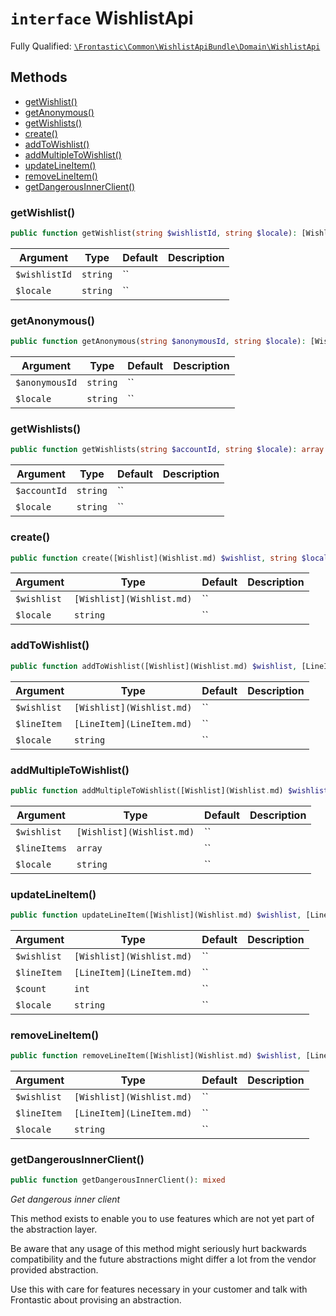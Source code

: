 # `interface`  WishlistApi

Fully Qualified: [`\Frontastic\Common\WishlistApiBundle\Domain\WishlistApi`](../../../../src/php/WishlistApiBundle/Domain/WishlistApi.php)




## Methods

* [getWishlist()](#getWishlist)
* [getAnonymous()](#getAnonymous)
* [getWishlists()](#getWishlists)
* [create()](#create)
* [addToWishlist()](#addToWishlist)
* [addMultipleToWishlist()](#addMultipleToWishlist)
* [updateLineItem()](#updateLineItem)
* [removeLineItem()](#removeLineItem)
* [getDangerousInnerClient()](#getDangerousInnerClient)


### getWishlist()


```php
public function getWishlist(string $wishlistId, string $locale): [Wishlist](Wishlist.md)
```






Argument|Type|Default|Description
--------|----|-------|-----------
`$wishlistId`|`string`|``|
`$locale`|`string`|``|

### getAnonymous()


```php
public function getAnonymous(string $anonymousId, string $locale): [Wishlist](Wishlist.md)
```






Argument|Type|Default|Description
--------|----|-------|-----------
`$anonymousId`|`string`|``|
`$locale`|`string`|``|

### getWishlists()


```php
public function getWishlists(string $accountId, string $locale): array
```






Argument|Type|Default|Description
--------|----|-------|-----------
`$accountId`|`string`|``|
`$locale`|`string`|``|

### create()


```php
public function create([Wishlist](Wishlist.md) $wishlist, string $locale): [Wishlist](Wishlist.md)
```






Argument|Type|Default|Description
--------|----|-------|-----------
`$wishlist`|`[Wishlist](Wishlist.md)`|``|
`$locale`|`string`|``|

### addToWishlist()


```php
public function addToWishlist([Wishlist](Wishlist.md) $wishlist, [LineItem](LineItem.md) $lineItem, string $locale): [Wishlist](Wishlist.md)
```






Argument|Type|Default|Description
--------|----|-------|-----------
`$wishlist`|`[Wishlist](Wishlist.md)`|``|
`$lineItem`|`[LineItem](LineItem.md)`|``|
`$locale`|`string`|``|

### addMultipleToWishlist()


```php
public function addMultipleToWishlist([Wishlist](Wishlist.md) $wishlist, array $lineItems, string $locale): [Wishlist](Wishlist.md)
```






Argument|Type|Default|Description
--------|----|-------|-----------
`$wishlist`|`[Wishlist](Wishlist.md)`|``|
`$lineItems`|`array`|``|
`$locale`|`string`|``|

### updateLineItem()


```php
public function updateLineItem([Wishlist](Wishlist.md) $wishlist, [LineItem](LineItem.md) $lineItem, int $count, string $locale): [Wishlist](Wishlist.md)
```






Argument|Type|Default|Description
--------|----|-------|-----------
`$wishlist`|`[Wishlist](Wishlist.md)`|``|
`$lineItem`|`[LineItem](LineItem.md)`|``|
`$count`|`int`|``|
`$locale`|`string`|``|

### removeLineItem()


```php
public function removeLineItem([Wishlist](Wishlist.md) $wishlist, [LineItem](LineItem.md) $lineItem, string $locale): [Wishlist](Wishlist.md)
```






Argument|Type|Default|Description
--------|----|-------|-----------
`$wishlist`|`[Wishlist](Wishlist.md)`|``|
`$lineItem`|`[LineItem](LineItem.md)`|``|
`$locale`|`string`|``|

### getDangerousInnerClient()


```php
public function getDangerousInnerClient(): mixed
```


*Get *dangerous* inner client*

This method exists to enable you to use features which are not yet part
of the abstraction layer.

Be aware that any usage of this method might seriously hurt backwards
compatibility and the future abstractions might differ a lot from the
vendor provided abstraction.

Use this with care for features necessary in your customer and talk with
Frontastic about provising an abstraction.



